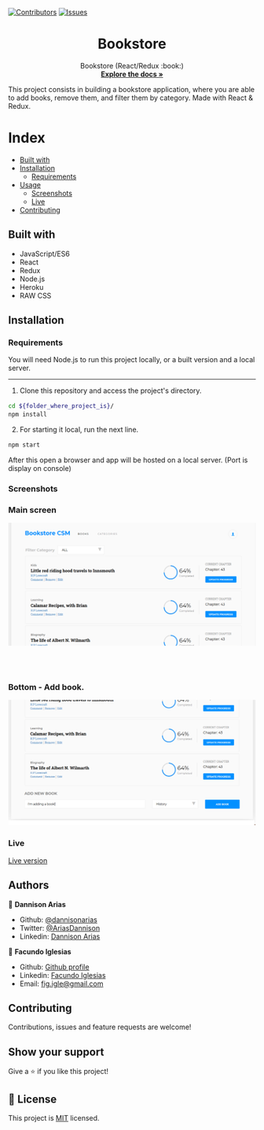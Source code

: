 [![Contributors][contributors-shield]][contributors-url]
[![Issues][issues-shield]][issues-url]
<br />
<p align="center">
  <h1 align="center">Bookstore</h1>
  <p align="center">
  	Bookstore (React/Redux :book:)
    <br />
    <a href="https://github.com/dannisonarias/bookstore"><strong>Explore the docs »</strong></a>
    <br />
</p>

This project consists in building a bookstore application, where you are able
to add books, remove them, and filter them by category. Made with React & Redux.

Index
=====
   * [Built with](#built-with)
   * [Installation](#installation)
     * [Requirements](#requirements)
   * [Usage](#usage)
      - [Screenshots](#screenshots)
      - [Live](#live)
   * [Contributing](#contributing)

## Built with

- JavaScript/ES6
- React
- Redux
- Node.js
- Heroku
- RAW CSS


## Installation

### Requirements

You will need Node.js to run this project locally, or a built version and a local server.

---

 1) Clone this repository and access the project's directory.
```bash
cd ${folder_where_project_is}/
npm install
```
 2) For starting it local, run the next line.

```bash
npm start
```

After this open a browser and app will be hosted on a local server. (Port is display on console)

### Screenshots

### Main screen

![screenshot](readme/screen-1.png)

<br>
<br>

### Bottom - Add book.

![screenshot](readme/screen-2.png)

### Live
[Live version](https://bookcms.herokuapp.com/)

## Authors

👤 **Dannison Arias**

- Github: [@dannisonarias](https://github.com/dannisonarias)
- Twitter: [@AriasDannison](https://twitter.com/AriasDannison)
- Linkedin: [Dannison Arias](https://www.linkedin.com/in/dannison-arias-777919190/)

👤 **Facundo Iglesias**

- Github: [Github profile](https://github.com/Fig77)
- Linkedin: [Facundo Iglesias](https://www.linkedin.com/in/figlesias/)
- Email: fig.igle@gmail.com

## Contributing

Contributions, issues and feature requests are welcome!

## Show your support

Give a ⭐️ if you like this project!

## 📝 License

This project is [MIT](./license.md) licensed.

<!-- MARKDOWN LINKS & IMAGES -->
<!-- https://www.markdownguide.org/basic-syntax/#reference-style-links -->
[contributors-shield]: https://img.shields.io/badge/Contributors-2-brightgreen
[contributors-url]: https://github.com/Fig77/Gradients-Project/graphs/contributors
[issues-shield]: https://img.shields.io/badge/issues-0-%2300ff00
[issues-url]: https://github.com/Fig77/Template/issues
[product-screenshot]: assets/menu.png
